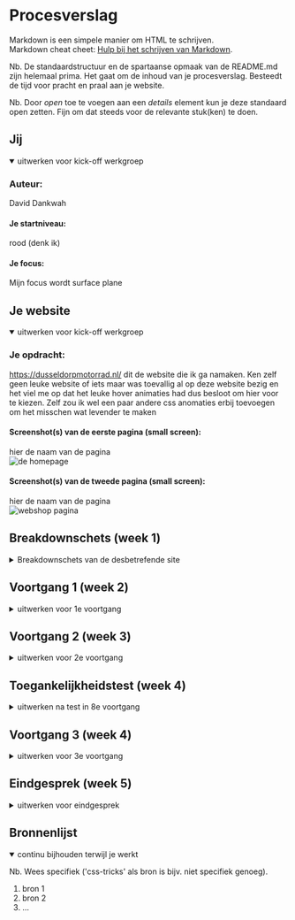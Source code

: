 # Procesverslag
Markdown is een simpele manier om HTML te schrijven.  
Markdown cheat cheet: [Hulp bij het schrijven van Markdown](https://github.com/adam-p/markdown-here/wiki/Markdown-Cheatsheet).

Nb. De standaardstructuur en de spartaanse opmaak van de README.md zijn helemaal prima. Het gaat om de inhoud van je procesverslag. Besteedt de tijd voor pracht en praal aan je website.

Nb. Door *open* toe te voegen aan een *details* element kun je deze standaard open zetten. Fijn om dat steeds voor de relevante stuk(ken) te doen.





## Jij

<details open>
<summary>uitwerken voor kick-off werkgroep</summary>

### Auteur:
David Dankwah

#### Je startniveau:
rood (denk ik)

#### Je focus:
Mijn focus wordt surface plane
 
</details>





## Je website

<details open>
<summary>uitwerken voor kick-off werkgroep</summary>

### Je opdracht:
https://dusseldorpmotorrad.nl/ dit de website die ik ga namaken. Ken zelf geen leuke website of iets maar was toevallig al op deze website bezig
 en het viel me op dat het leuke hover animaties had dus besloot om hier voor te kiezen. Zelf zou ik wel een paar andere css anomaties erbij toevoegen om het misschen wat levender te maken

#### Screenshot(s) van de eerste pagina (small screen): 
hier de naam van de pagina  
<img src="BMW/img/screen1.PNG" width="375px" alt="de homepage">

#### Screenshot(s) van de tweede pagina (small screen):
hier de naam van de pagina  
<img src="BMW/img/screen2.PNG" width="375px" alt="webshop pagina">
 
</details>





## Breakdownschets (week 1)

<details>
<summary>Breakdownschets van de desbetrefende site</summary>

### de hele pagina: 
 <h2>BMW Motorrad</h2>
 <p>Tijdens de werkgroep moesten we onze site gaat ontleden en het in semantische html gaan schetsen. ik had de hoofdpagina gedaan van mijn site</p>
 <p>Hier ziet u wat voor onderdelen ik in mijn site heb. bij sommige onderdelen ben ik niet heel diep in gegaan en heb ik het globaal gelaten. Bij andere weer wel.</p>
<img src="BMW/img/breakdown-schets1.jpeg" width="375px" alt="breakdown van de hele pagina">

### dynamisch deel (bijv menu): 
 <p>Bij mijn tweede schets ben ik heel diep op mijn header in gegaan, de navigatie, de titels afbeeldingen ect.</p>
<img src="img/breakdown-schets2.jpeg" width="375px" alt="breakdown van een dynamisch deel (de header)">

 <h2>Flex Flex Flex!</h2>
 <p>In de tweede werk groep gingen we aan de slag met flexboxen, ik had daar vorig jaar best wel wat moeite mee dus ik maakte veel aantekeningen zodat ik die kon onthouden en terug lezen uit de stof en de filmpjes. Deze heb ik dan ook weer gebruikt bij het maken van de opdrachten en het ging veel beter dan ik dacht.</p>
  
  <img src="BMW/img/notes.PNG" width="375px" alt="Flexbox aantekeningen">

</details>





## Voortgang 1 (week 2)

<details>
<summary>uitwerken voor 1e voortgang</summary>

### Stand van zaken
oIn week 2 ging ik aan de slag met een groten deel van mijn css. In deze week hadden we les gekregen over het positioneren van elementen. Dit kwam goed voor mij uit want. er zaten een paar leuke tussen die ik in mijn site wilde toepassen. Zoals "Mount Doom in Tongario National Park" heb ook gebruik gemaakt van z-index om bepaalde elementen over elkaar laten lappen. JS had ik ook toevoegd, dit was wel een klus, had er namelijk best wel moeite mee dus had mijn docent en student assistent BO ingeschakeld voor hulp. Waar ik namelijk tegen aan liep was het tevorschijn halen en laten verdwijnen van mijn menu kaart.
 <img src="BMW/img/menu1.PNG" width="375px" alt="standaard navigatie">
 <img src="BMW/img/menu2.PNG" width="375px" alt="Dropdown menu">


### Agenda voor meeting
samen met je groepje opstellen

| student 1      | student 2          | student 3    | student 4            |
| ---            | ---                | ---          | ---                  |
| dit bespreken  | en dit             | en ik dit    | Het laten verdwijnen |
| en dat ook nog | dit als er tijd is | nog een punt | en te voorschijn     |
| ...            | ...                | ...          | van de dropdown      |


### Verslag van meeting
hier na afloop snel de uitkomsten van de meeting vastleggen

- op een logsiche wijze het icon van mijn menu laten verdwijnen en voorschijn laten halen (media)
- css animaties er beter uit laten zien shoutout to Bo!
- Het menu te voorschijn kunnen halen.


</details>





## Voortgang 2 (week 3)

<details>
<summary>uitwerken voor 2e voortgang</summary>

### Stand van zaken
in week 3 ben ik begonnen aan mijn andere website. Hier heb ik een een paar andere dingen toegevoegd aan de website die niet bij het orginele site waren. Omdat ik 
 daar op wilde oefenen. Zoals een formulier. Die goed weergeven en met de juiste code ook. Ik had zelf een beetje moeite met het positioneren van mijn input velden. dus daar had ik hulp bij gevraagd.
  <img src="BMW/img/from1.PNG" width="375px" alt="in vul formulier">
   <img src="BMW/img/fromcode.PNG" width="375px" alt="css code van het formulier">
 Ook had ik problemen met mijn footer. het was totaal verandert na dat ik mijn classes eruit heb gehaald en heb nog steeds problemen mee om het weer goed te krijgen en om de "onbelangrijke" inhoud erin dicht te klappen. Het heeft heel veel wit ruimte ertussen en het is niet op de juiste manier uitgelijnd.
 <img src="BMW/img/footer1.PNG" width="375px" alt="footer desktop">
 <img src="BMW/img/footer2.PNG" width="375px" alt="footer mobiele scherm">
 


### Agenda voor meeting
samen met je groepje opstellen

| student 1      | student 2          | student 3    | student 4        |
| ---            | ---                | ---          | ---              |
| dit bespreken  | en dit             | en ik dit    | het positioneren |
| en dat ook nog | dit als er tijd is | nog een punt | van de input     |
| ...            | ...                | ...          | velden           |


### Verslag van meeting
hier na afloop snel de uitkomsten van de meeting vastleggen

- Doormiddel van wat we hadden geleerd in de les (GRID) heb ik mijn formulier precies kunnen stijlen als hoe ik het wilde.
- helaas nog niet uitgekomen met de footer maar dat komt wel!
- nog een punt
- ...

</details>





## Toegankelijkheidstest (week 4)

<details>
<summary>uitwerken na test in 8e voortgang</summary>

### Bevindingen
Deze week zijn we aan de slag geweest met de toegangelijkheid van onze website. Is het ook bruikbaar voor mensen met een beperking? Of mensen die slechtziend zijn?
 Dit hebben we getest doormiddel van speciale brillen te dragen die je zicht belemeren, Mmet 2 verschillende dingen tegelijkertijd bezig zijn, een apparaat die je stroomstoten geeft hierdoor kan je het effect van parkingson na botsen en elastieken om je vingers doen.

#### Titel eerste bevinding
 <h2>Moteriek test met parkinson test apparaat</h2>
 Niet iedereen weet hoe het leven is met parkinson maar het het is wel iets wat je als ontwerper zijnde in je achterhoofd moet houden. Zo kan een ontwerper zijn site zo gebruikers vriendelijk maken voor meerdere type gebruikers. Doormiddel van een schok apparaat hebben we et effect van parkinson kunnen na botsen. Ik heb het apparaat op mijn arm gezet en ben door mijn site heen gegaan.
 <img src="BMW/img/parkinsontest.PNG" width="375px" alt="parkinson test apparaat">

Hier een omschrijving van hoe het opgelost kan worden (met indien nodig een afbeelding)
Doormiddel van de test ben ik er achter gekomen dat het gebruik van een muis heel lastig is en dat zo"n gebruiker eerder door de site heen gaat tabben dan het klikken met de muis. Hier merkte ik dat niet alle elementen werden gepakt met de tab en dat het soms verdween of niet duidelijk genoeg was wat nou gefocused was. 
 
 <h4>Oplossingen</h4>
 <ol>
  <li>In mijn navigatie heb ik alles een link gegeven zodat het visueel zichtbaar werd als je er door heen ging tabben. </li>
  <li>Ik had 2 keer een menu in me code waardoor als je door me site ging tabben de focus verdween omdat het naar de andere menu ging die niet zichtbaar was. Dit heb ik   aangepast doormiddel van het tweede menu eruit te halen en de orginele menu te laten veranderen als het op een kleinere device werd gedisplayd.</li>
  
 </ol>


#### Titel tweede bevinding. 
 <h2>Onverwachte afleiding tijdens het bezoeken van de site</h2>
Het komt iedereen wel eens voor dat je bezig bent op het internet en je wordt opeens gebeld of er komt een mug in je kamer die je wilt door maken. Dan verdwijnt de focus en raak je afgeleid door wat er gebeurt. Maar weet je dan nog waar je bent gebleven? Wat je nog moet invullen in een formulier? Dat is wat ik ben gaan testen doormiddel van een balon hoog te houden en een formulier in te vullen.
  <img src="BMW/img/ballontest.PNG" width="375px" alt="een capture van mij die een ballon hoog houdt en mijn site bezoekt">

Hier een omschrijving van hoe het opgelost kan worden (met indien nodig een afbeelding)
Dit verliep best goed want ik had gier al rekening mee gehouden doormiddel van altijd de label te koppelen aan de input veld en ook boven het iput veld te plaatsen zodat de gebruiker altijd weet wat erin moet. Als extra's heb ik nog een placeholder erbij toegevoed als extra steun.
<img src="BMW/img/from1.PNG" width="375px" alt="in vul formulier">

#### Titel volgende bevinding.
 <h2>Slechte motoriek</h2>
Niet iedereen heeft alle vingers precies zoals ze "moeten" zijn, ook een groep waar je als ontwerper rekening mee moet houden. Dit heb ik ook getest doormiddel van elastieken om mijn wijs- en middelvingers te doen en mijn website te bezoeken. 
<img src="BMW/img/vingertest.PNG" width="375px" alt="in vul formulier">
 
 
#### Titel nog een bevinding. 
Hier korte omschrijving (met indien nodig een afbeelding)
Je merkt dat je veel meer je andere vingers gaat gebruiken om het te compenseren. Dat betekent ook dat het fijner is als knoppen die in de buurt van die vinger liggen vaker worden gebruikt. zoals van je linker had de tab want die is bij je pink, of van je rechter hand de enter knop. Doormiddel van een goede focus bij de elementen dan moet het goed te doen zijn.

</details>





## Voortgang 3 (week 4)

<details>
<summary>uitwerken voor 3e voortgang</summary>

### Stand van zaken
hier dit ging goed & dit was lastig (neem ook screenshots op van delen van je website en code)


### Agenda voor meeting
samen met je groepje opstellen

| student 1      | student 2          | student 3    | student 4        |
| ---            | ---                | ---          | ---              |
| dit bespreken  | en dit             | en ik dit    | en dan ik dat    |
| en dat ook nog | dit als er tijd is | nog een punt | dit wil ik zeker |
| ...            | ...                | ...          | ...              |


### Verslag van meeting
hier na afloop snel de uitkomsten van de meeting vastleggen

- punt 1
- punt 2
- nog een punt
- ...

</details>





## Eindgesprek (week 5)

<details>
<summary>uitwerken voor eindgesprek</summary>

### Stand van zaken
hier dit ging goed & dit was lastig (neem ook screenshots op van delen van je website en code)

### Screenshot(s)

hier screenshot(s) van je eindresultaat

</details>





## Bronnenlijst

<details open>
<summary>continu bijhouden terwijl je werkt</summary>

Nb. Wees specifiek ('css-tricks' als bron is bijv. niet specifiek genoeg).

1. bron 1
2. bron 2
3. ...

</details>

